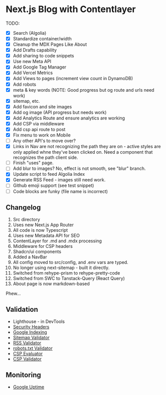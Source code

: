 # Next.js Blog with Contentlayer

TODO:

- [x] Search (Algolia)
- [x] Standardize container/width
- [x] Cleanup the MDX Pages Like About
- [x] Add Drafts capability
- [x] Add sharing to code snippets
- [x] Use new Meta API
- [x] Add Google Tag Manager
- [x] Add Vercel Metrics
- [x] Add Views to pages (increment view count in DynamoDB)
- [x] Add robots
- [x] meta & key words (NOTE: Good progress but og route and urls need work)
- [x] sitemap, etc.
- [x] Add favicon and site images
- [x] Add og image (API progress but needs work)
- [x] Add Analytics Route and ensure analytics are working
- [x] Add CSP via middleware
- [x] Add csp api route to post
- [x] Fix menu to work on Mobile
- [ ] Any other API's to move over?
- [x] Links in Nav are not recognizing the path they are on - active styles are only applied whne they've been clicked on. Need a component that recognizes the path client side.
- [ ] Finish "uses" page.
- [ ] Add blur to images? No, effect is not smooth, see "blur" branch.
- [x] Update script to feed Algolia Index
- [x] Generate RSS Feed - images still need work.
- [ ] Github emoji support (see test snippet)
- [ ] Code blocks are funky (file name is incorrect)

## Changelog

1. Src directory
2. Uses new Next.js App Router
3. All code is now Typescript
4. Uses new Metadata API for SEO
5. ContentLayer for .md and .mdx processing
6. Middleware for CSP headers
7. Shadcn/ui components
8. Added a NavBar
9. All config moved to src/config, and .env vars are typed.
10. No longer using next-sitemap - built it directly.
11. Switched from rehype-prism to rehype-pretty-code
12. Switched from SWC to Tanstack-Query (React Query)
13. About page is now markdown-based

Phew...

## Validation

- Lighthouse - in DevTools
- [Security Headers](https://securityheaders.com/)
- [Google Indexing](https://search.google.com/search-console/index/drilldown?resource_id=sc-domain%3Adanstroot.com&item_key=CAMYCCAC&hl=en)
- [Sitemap Validator](https://www.xml-sitemaps.com/validate-xml-sitemap.html)
- [RSS Validator](https://validator.w3.org/feed/)
- [robots.txt Validator](https://technicalseo.com/tools/robots-txt/)
- [CSP Evaluator](https://csp-evaluator.withgoogle.com/)
- [CSP Validator](https://cspvalidator.org/#url=https://www.danstroot.com)

## Monitoring

- [Google Uptime](https://console.cloud.google.com/monitoring/uptime/dan-stroot-blog-JE8QKeR223k;duration=PT1H?hl=en&project=coastal-mercury-197923)
